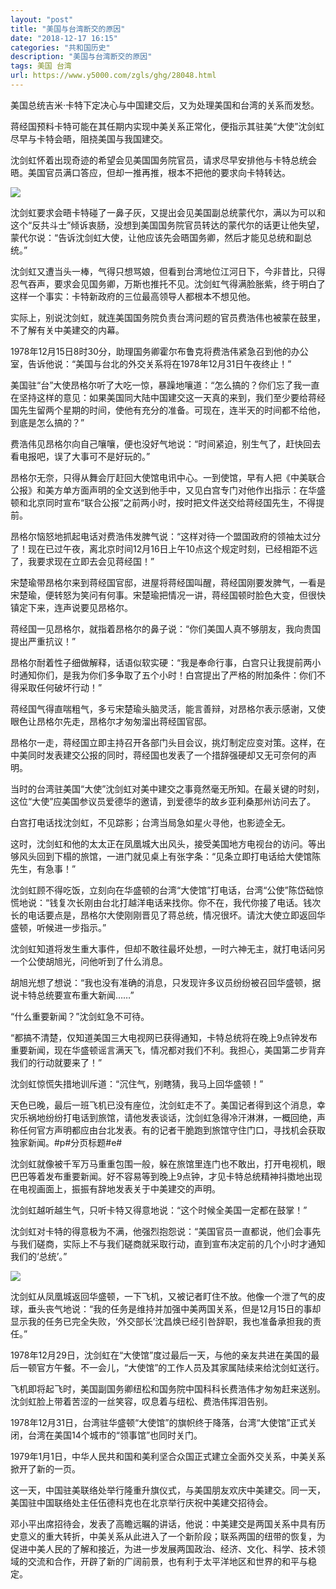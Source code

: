```yaml
---
layout: "post"
title: "美国与台湾断交的原因"
date: "2018-12-17 16:15"
categories: "共和国历史"
description: "美国与台湾断交的原因"
tags: 美国 台湾
url: https://www.y5000.com/zgls/ghg/28048.html
---
```






美国总统吉米·卡特下定决心与中国建交后，又为处理美国和台湾的关系而发愁。

蒋经国预料卡特可能在其任期内实现中美关系正常化，便指示其驻美“大使”沈剑虹尽早与卡特会晤，阻挠美国与我国建交。

沈剑虹怀着出现奇迹的希望会见美国国务院官员，请求尽早安排他与卡特总统会晤。美国官员满口答应，但却一推再推，根本不把他的要求向卡特转达。

![](https://img.y5000.com/uploads/allimg/180124/8-1P1241K213Y1.jpg)

沈剑虹要求会晤卡特碰了一鼻子灰，又提出会见美国副总统蒙代尔，满以为可以和这个“反共斗士”倾诉衷肠，没想到美国国务院官员转达的蒙代尔的话更让他失望，蒙代尔说：“告诉沈剑虹大使，让他应该先会晤国务卿，然后才能见总统和副总统。”

沈剑虹又遭当头一棒，气得只想骂娘，但看到台湾地位江河日下，今非昔比，只得忍气吞声，要求会见国务卿，万斯也推托不见。沈剑虹气得满脸胀紫，终于明白了这样一个事实：卡特新政府的三位最高领导人都根本不想见他。

实际上，别说沈剑虹，就连美国国务院负责台湾问题的官员费浩伟也被蒙在鼓里，不了解有关中美建交的内幕。

1978年12月15日8时30分，助理国务卿霍尔布鲁克将费浩伟紧急召到他的办公室，告诉他说：“美国与台北的外交关系将在1978年12月31日午夜终止！”

美国驻“台”大使昂格尔听了大吃一惊，暴躁地嚷道：“怎么搞的？你们忘了我一直在坚持这样的意见：如果美国同大陆中国建交这一天真的来到，我们至少要给蒋经国先生留两个星期的时间，使他有充分的准备。可现在，连半天的时间都不给他，到底是怎么搞的？”

费浩伟见昂格尔向自己嚷嚷，便也没好气地说：“时间紧迫，别生气了，赶快回去看电报吧，误了大事可不是好玩的。”

昂格尔无奈，只得从舞会厅赶回大使馆电讯中心。一到使馆，早有人把《中美联合公报》和美方单方面声明的全文送到他手中，又见白宫专门对他作出指示：在华盛顿和北京同时宣布“联合公报”之前两小时，按时把文件送交给蒋经国先生，不得提前。

昂格尔恼怒地抓起电话对费浩伟发脾气说：“这样对待一个盟国政府的领袖太过分了！现在已过午夜，离北京时间12月16日上午10点这个规定时刻，已经相距不远了，我要求现在立即去会见蒋经国！”

宋楚瑜带昂格尔来到蒋经国官邸，进屋将蒋经国叫醒，蒋经国刚要发脾气，一看是宋楚瑜，便转怒为笑问有何事。宋楚瑜把情况一讲，蒋经国顿时脸色大变，但很快镇定下来，连声说要见昂格尔。

蒋经国一见昂格尔，就指着昂格尔的鼻子说：“你们美国人真不够朋友，我向贵国提出严重抗议！”

昂格尔耐着性子细做解释，话语似软实硬：“我是奉命行事，白宫只让我提前两小时通知你们，是我为你们多争取了五个小时！白宫提出了严格的附加条件：你们不得采取任何破坏行动！”

蒋经国气得直喘粗气，多亏宋楚瑜头脑灵活，能言善辩，对昂格尔表示感谢，又使眼色让昂格尔先走，昂格尔才匆匆溜出蒋经国官邸。

昂格尔一走，蒋经国立即主持召开各部门头目会议，挑灯制定应变对策。这样，在中美同时发表建交公报的同时，蒋经国也发表了一个措辞强硬却又无可奈何的声明。

当时的台湾驻美国“大使”沈剑虹对美中建交之事竟然毫无所知。在最关键的时刻，这位“大使”应美国参议员爱德华的邀请，到爱德华的故乡亚利桑那州访问去了。

白宫打电话找沈剑虹，不见踪影；台湾当局急如星火寻他，也影迹全无。

这时，沈剑虹和他的太太正在凤凰城大出风头，接受美国地方电视台的访问。等出够风头回到下榻的旅馆，一进门就见桌上有张字条：“见条立即打电话给大使馆陈先生，有急事！”

沈剑虹顾不得吃饭，立刻向在华盛顿的台湾“大使馆”打电话，台湾“公使”陈岱础惊慌地说：“钱复次长刚由台北打越洋电话来找你。你不在，我代你接了电话。钱次长的电话要点是，昂格尔大使刚刚晋见了蒋总统，情况很坏。请沈大使立即返回华盛顿，听候进一步指示。”

沈剑虹知道将发生重大事件，但却不敢往最坏处想，一时六神无主，就打电话问另一个公使胡旭光，问他听到了什么消息。

胡旭光想了想说：“我也没有准确的消息，只发现许多议员纷纷被召回华盛顿，据说卡特总统要宣布重大新闻……”

“什么重要新闻？”沈剑虹急不可待。

“都搞不清楚，仅知道美国三大电视网已获得通知，卡特总统将在晚上9点钟发布重要新闻，现在华盛顿谣言满天飞，情况都对我们不利。我担心，美国第二步背弃我们的行动就要来了！”

沈剑虹惊慌失措地训斥道：“沉住气，别瞎猜，我马上回华盛顿！”

天色已晚，最后一班飞机已没有座位，沈剑虹走不了。美国记者得到这个消息，幸灾乐祸地纷纷打电话到旅馆，请他发表谈话，沈剑虹急得冷汗淋淋，一概回绝，声称任何官方声明都应由台北发表。有的记者干脆跑到旅馆守住门口，寻找机会获取独家新闻。#p#分页标题#e#

沈剑虹就像被千军万马重重包围一般，躲在旅馆里连门也不敢出，打开电视机，眼巴巴等着发布重要新闻。好不容易等到晚上9点钟，才见卡特总统精神抖擞地出现在电视画面上，振振有辞地发表关于中美建交的声明。

沈剑虹越听越生气，只听卡特又得意地说：“这个时候全美国一定都在鼓掌！”

沈剑虹对卡特的得意极为不满，他强烈抱怨说：“美国官员一直都说，他们会事先与我们磋商，实际上不与我们磋商就采取行动，直到宣布决定前的几个小时才通知我们的‘总统’。”

![](https://img.y5000.com/uploads/allimg/180124/8-1P1241K3341c.jpg)

沈剑虹从凤凰城返回华盛顿，一下飞机，又被记者盯住不放。他像一个泄了气的皮球，垂头丧气地说：“我的任务是维持并加强中美两国关系，但是12月15日的事却显示我的任务已完全失败，‘外交部长’沈昌焕已经引咎辞职，我也准备承担我的责任。”

1978年12月29日，沈剑虹在“大使馆”度过最后一天，与他的亲友共进在美国的最后一顿官方午餐。不一会儿，“大使馆”的工作人员及其家属陆续来给沈剑虹送行。

飞机即将起飞时，美国副国务卿纽松和国务院中国科科长费浩伟才匆匆赶来送别。沈剑虹脸上带着苦涩的一丝笑容，叹息着与纽松、费浩伟挥泪告别。

1978年12月31日，台湾驻华盛顿“大使馆”的旗帜终于降落，台湾“大使馆”正式关闭，台湾在美国14个城市的“领事馆”也同时关门。

1979年1月1日，中华人民共和国和美利坚合众国正式建立全面外交关系，中美关系掀开了新的一页。

这一天，中国驻美联络处举行隆重升旗仪式，与美国朋友欢庆中美建交。同一天，美国驻中国联络处主任伍德科克也在北京举行庆祝中美建交招待会。

邓小平出席招待会，发表了高瞻远瞩的讲话，他说：中美建交是两国关系中具有历史意义的重大转折，中美关系从此进入了一个新阶段；联系两国的纽带的恢复，为促进中美人民的了解和接近，为进一步发展两国政治、经济、文化、科学、技术领域的交流和合作，开辟了新的广阔前景，也有利于太平洋地区和世界的和平与稳定。
